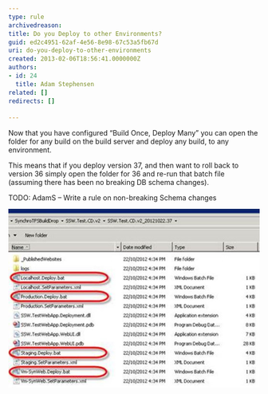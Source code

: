 ```yaml
---
type: rule
archivedreason: 
title: Do you Deploy to other Environments?
guid: ed2c4951-62af-4e56-8e98-67c53a5fb67d
uri: do-you-deploy-to-other-environments
created: 2013-02-06T18:56:41.0000000Z
authors:
- id: 24
  title: Adam Stephensen
related: []
redirects: []

---
```


Now that you have configured “Build Once, Deploy Many” you can open the folder for any build on the build server and deploy any build, to any environment.

<!--endintro-->

This means that if you deploy version 37, and then want to roll back to version 36 simply open the folder for 36 and re-run that batch file (assuming there has been no breaking DB schema changes).

TODO: AdamS – Write a rule on non-breaking Schema changes

![To deploy to staging and production, open the appropriate drops folder and execute the correct batch file from the drops folder](deploy-other-environments.jpg)

